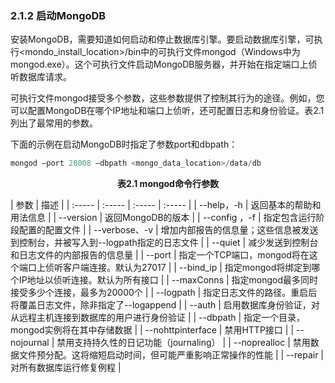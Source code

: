 ### 2.1.2 启动MongoDB

安装MongoDB，需要知道如何启动和停止数据库引擎。要启动数据库引擎，可执行<mondo_install_location>/bin中的可执行文件mongod（Windows中为mongod.exe）。这个可执行文件启动MongoDB服务器，并开始在指定端口上侦听数据库请求。

可执行文件mongod接受多个参数，这些参数提供了控制其行为的途径。例如，您可以配置MongoDB在哪个IP地址和端口上侦听，还可配置日志和身份验证。表2.1列出了最常用的参数。

下面的示例在启动MongoDB时指定了参数port和dbpath：

```go
mongod –port 28008 –dbpath <mongo_data_location>/data/db
```

<center class="my_markdown"><b class="my_markdown">表2.1 mongod命令行参数</b></center>

| 参数 | 描述 |
| :-----  | :-----  | :-----  | :-----  |
| --help，-h | 返回基本的帮助和用法信息 |
| --version | 返回MongoDB的版本 |
| --config <filename>，-f <filename> | 指定包含运行阶段配置的配置文件 |
| --verbose、-v | 增加内部报告的信息量；这些信息被发送到控制台，并被写入到--logpath指定的日志文件 |
| --quiet | 减少发送到控制台和日志文件的内部报告的信息量 |
| --port <port> | 指定一个TCP端口，mongod将在这个端口上侦听客户端连接。默认为27017 |
| --bind_ip <ip address> | 指定mongod将绑定到哪个IP地址以侦听连接。默认为所有接口 |
| --maxConns <number> | 指定mongod最多同时接受多少个连接，最多为20000个 |
| --logpath <path> | 指定日志文件的路径。重启后将覆盖日志文件，除非指定了--logappend |
| --auth | 启用数据库身份验证，对从远程主机连接到数据库的用户进行身份验证 |
| --dbpath <path> | 指定一个目录，mongod实例将在其中存储数据 |
| --nohttpinterface | 禁用HTTP接口 |
| --nojournal | 禁用支持持久性的日记功能（journaling） |
| --noprealloc | 禁用数据文件预分配。这将缩短启动时间，但可能严重影响正常操作的性能 |
| --repair | 对所有数据库运行修复例程 |

